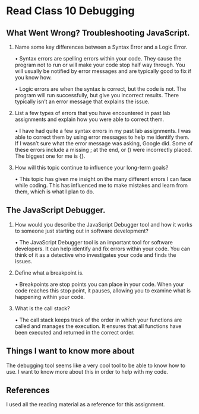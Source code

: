 # Read Class 10 Debugging

## What Went Wrong? Troubleshooting JavaScript.

1.	Name some key differences between a Syntax Error and a Logic Error.

    •	Syntax errors are spelling errors within your code. They cause the program not to run or will make your code stop half way through. You will usually be notified by error messages and are typically good to fix if you know how.

    •	Logic errors are when the syntax is correct, but the code is not. The program will run successfully, but give you incorrect results. There typically isn’t an error message that explains the issue.

2.	List a few types of errors that you have encountered in past lab assignments and explain how you were able to correct them.

    •	I have had quite a few syntax errors in my past lab assignments. I was able to correct them by using error messages to help me identify them. If I wasn’t sure what the error message was asking, Google did. Some of these errors include a missing ; at the end, or () were incorrectly placed. The biggest one for me is {}.

3.	How will this topic continue to influence your long-term goals?

    •	This topic has given me insight on the many different errors I can face while coding. This has influenced me to make mistakes and learn from them, which is what I plan to do.

## The JavaScript Debugger.

1.	How would you describe the JavaScript Debugger tool and how it works to someone just starting out in software development?

    •	The JavaScript Debugger tool is an important tool for software developers. It can help identify and fix errors within your code. You can think of it as a detective who investigates your code and finds the issues.

2.	Define what a breakpoint is.

    •	Breakpoints are stop points you can place in your code. When your code reaches this stop point, it pauses, allowing you to examine what is happening within your code.

3.	What is the call stack?

    •	The call stack keeps track of the order in which your functions are called and manages the execution. It ensures that all functions have been executed and returned in the correct order.

## Things I want to know more about

The debugging tool seems like a very cool tool to be able to know how to use. I want to know more about this in order to help with my code. 

## References

I used all the reading material as a reference for this assignment. 